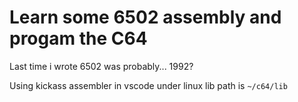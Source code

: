Learn some 6502 assembly and progam the C64
==============================================

Last time i wrote 6502 was probably... 1992?

Using kickass assembler in vscode under linux
lib path is `~/c64/lib` 

